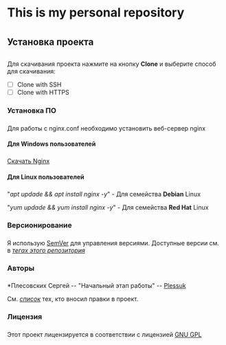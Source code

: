 # This is my personal repository <h1> 
## Установка проекта <h2> 
 Для скачивания проекта нажмите на кнопку **Clone** и выберите способ для скачивания:
 - [ ] Clone with SSH
 - [ ] Clone with HTTPS
### Установка ПО <h3> 
 Для работы с nginx.conf необходимо установить веб-сервер nginx
 #### Для Windows пользователей <h3>
 [Скачать Nginx](https://nginx.org/ru/download.html)
 #### Для Linux пользователей <h3>
 "*apt updade && apt install nginx -y*" - Для семейства **Debian** Linux
 
 "*yum updade && yum install nginx -y*" - Для семейства **Red Hat** Linux
### Версионирование <h3> 
 Я использую [SemVer](https://semver.org/lang/ru/) для управления версиями. Доступные версии см. в _[тегах этого репозитория](https://gitlab.rebrainme.com/plessuk/rebrain-devops-task-checkout/-/tags)_
### Авторы <h3> 
*Плесовских Сергей -- "Начальный этап работы" -- [Plessuk](https://gitlab.rebrainme.com/plessuk)
 
См. _[список](https://gitlab.rebrainme.com/plessuk/rebrain-devops-task-checkout/commits/master)_ тех, кто вносил правки в проект.
### Лицензия <h3>
Этот проект лицензируется в соответствии с лицензией [GNU GPL](https://ru.wikipedia.org/wiki/GNU_General_Public_License)
